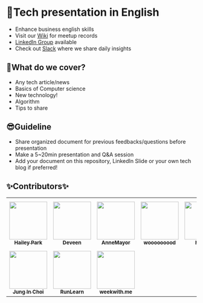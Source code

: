 # 🎉Tech presentation in English
- Enhance business english skills
- Visit our [Wiki](https://github.com/ready-techie/presentation-en/wiki) for meetup records
- [LinkedIn Group](https://www.linkedin.com/groups/13966089/) available
- Check out [Slack](readytechie.slack.com) where we share daily insights

## 🤔What do we cover?
- Any tech article/news
- Basics of Computer science
- New technology!
- Algorithm
- Tips to share

## 😎Guideline
- Share organized document for previous feedbacks/questions before presentation
- Make a 5~20min presentation and Q&A session
- Add your document on this repository, LinkedIn Slide or your own tech blog if preferred!

## &#10024;Contributors&#10024;

<!-- ALL-CONTRIBUTORS-LIST:START - Do not remove or modify this section -->
<!-- prettier-ignore-start -->
<!-- markdownlint-disable -->
<table>
  <tr>
    <td align="center"><a href="https://github.com/hailey99"><img src="https://avatars.githubusercontent.com/u/50111853?v=4" width="100px;" alt=""/><br /><sub><b>Hailey Park</b></sub></a></td>
    <td align="center"><a href="https://github.com/vivabin"><img src="https://avatars.githubusercontent.com/u/20276599?v=4" width="100px;" alt=""/><br /><sub><b>Deveen</b></sub></a></td>
    <td align="center"><a href="https://velog.io/@pranne1224"><img src="https://avatars.githubusercontent.com/u/15176192?v=4" width="100px;" alt=""/><br /><sub><b>AnneMayor</b></sub></a></td>
    <td align="center"><a href="https://github.com/wooooooood"><img src="https://avatars.githubusercontent.com/u/40855076?v=4" width="100px;" alt=""/><br /><sub><b>wooooooood</b></sub></a></td>
    <td align="center"><a href="https://heejaedev.github.io/"><img src="https://avatars.githubusercontent.com/u/47102119?v=4" width="100px;" alt=""/><br /><sub><b>heejae</b></sub></a></td>
    <td align="center"><a href="https://limm-jk.tistory.com/"><img src="https://avatars.githubusercontent.com/u/57378834?v=4" width="100px;" alt=""/><br /><sub><b>Junkyu Lim</b></sub></a></td>
    <td align="center"><a href="https://github.com/TORU0239"><img src="https://avatars.githubusercontent.com/u/3125598?v=4" width="100px;" alt=""/><br /><sub><b>Wonyoung Choi</b></sub></a></td>
  </tr>
  <tr>
    <td align="center"><a href="https://github.com/luvimperfection"><img src="https://avatars.githubusercontent.com/u/39628758?v=4" width="100px;" alt=""/><br /><sub><b>Jung In Choi</b></sub></a></td>
    <td align="center"><a href="https://github.com/RunLearn"><img src="https://avatars.githubusercontent.com/u/21242789?v=4" width="100px;" alt=""/><br /><sub><b>RunLearn</b></sub></a></td>
    <td align="center"><a href="https://weekwith.me"><img src="https://avatars.githubusercontent.com/u/63915557?v=4" width="100px;" alt=""/><br /><sub><b>weekwith.me</b></sub></a></td>
  </tr>
</table>

<!-- markdownlint-restore -->
<!-- prettier-ignore-end -->

<!-- ALL-CONTRIBUTORS-LIST:END -->
